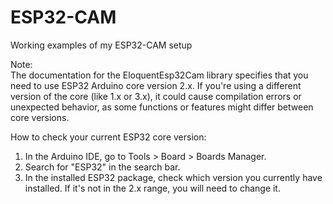 # ESP32-CAM
Working examples of my ESP32-CAM setup

Note:   
The documentation for the EloquentEsp32Cam library specifies that you need to use ESP32 Arduino core version 2.x. If you're using a different version of the core (like 1.x or 3.x), it could cause compilation errors or unexpected behavior, as some functions or features might differ between core versions.

How to check your current ESP32 core version:      
1. In the Arduino IDE, go to Tools > Board > Boards Manager.        
2. Search for "ESP32" in the search bar.          
3. In the installed ESP32 package, check which version you currently have installed. If it's not in the 2.x range, you will need to change it.      
